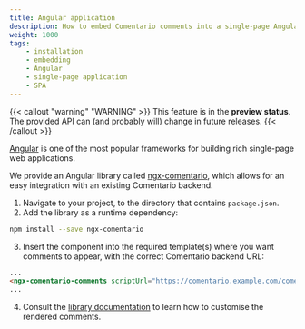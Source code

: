 ```yaml
---
title: Angular application
description: How to embed Comentario comments into a single-page Angular app
weight: 1000
tags:
    - installation
    - embedding
    - Angular
    - single-page application
    - SPA
---
```


{{< callout "warning" "WARNING" >}}
This feature is in the **preview status**. The provided API can (and probably will) change in future releases.
{{< /callout >}}

[Angular](https://angular.io/) is one of the most popular frameworks for building rich single-page web applications.

<!--more-->

We provide an Angular library called [ngx-comentario](https://www.npmjs.com/package/ngx-comentario), which allows for an easy integration with an existing Comentario backend.

1. Navigate to your project, to the directory that contains `package.json`.
2. Add the library as a runtime dependency:
```bash
npm install --save ngx-comentario
```
3. Insert the component into the required template(s) where you want comments to appear, with the correct Comentario backend URL:
```html
...
<ngx-comentario-comments scriptUrl="https://comentario.example.com/comentario.js"></ngx-comentario-comments>
...
```
4. Consult the [library documentation](https://www.npmjs.com/package/ngx-comentario) to learn how to customise the rendered comments.
